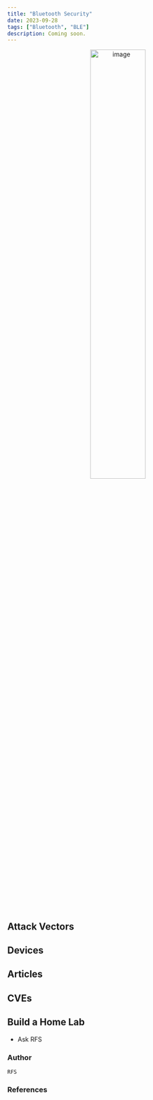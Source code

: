 ```yaml
---
title: "Bluetooth Security"
date: 2023-09-28
tags: ["Bluetooth", "BLE"]
description: Coming soon.
---
```


<p align="center">
  <img src="/images/teensy.jpg" alt="image" width="50%" height="50%">
</p>

## Attack Vectors

## Devices

## Articles

## CVEs

## Build a Home Lab

- Ask RFS




### Author

```text
RFS
```



### References

